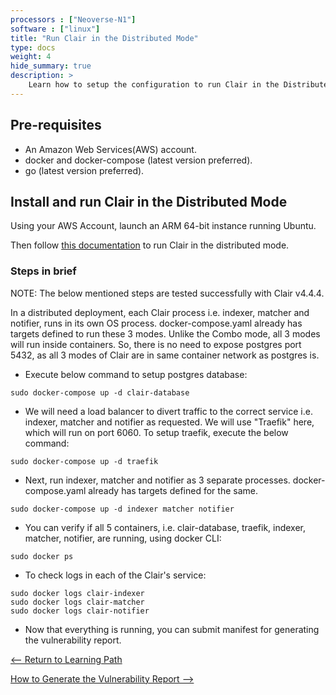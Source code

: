```yaml
---
processors : ["Neoverse-N1"]
software : ["linux"]
title: "Run Clair in the Distributed Mode"
type: docs
weight: 4
hide_summary: true
description: >
    Learn how to setup the configuration to run Clair in the Distributed Mode.
---
```


## Pre-requisites

* An Amazon Web Services(AWS) account.
* docker and docker-compose (latest version preferred).
* go (latest version preferred).

## Install and run Clair in the Distributed Mode

Using your AWS Account, launch an ARM 64-bit instance running Ubuntu.

Then follow [this documentation](https://quay.github.io/clair/howto/deployment.html#distributed-deployment) to run Clair in the distributed mode.

### Steps in brief

NOTE: The below mentioned steps are tested successfully with Clair v4.4.4.

In a distributed deployment, each Clair process i.e. indexer, matcher and notifier, runs in its own OS process. docker-compose.yaml already has targets defined to run these 3 modes. Unlike the Combo mode, all 3 modes will run inside containers. So, there is no need to expose postgres port 5432, as all 3 modes of Clair are in same container network as postgres is.

* Execute below command to setup postgres database:

```console
sudo docker-compose up -d clair-database
```

* We will need a load balancer to divert traffic to the correct service i.e. indexer, matcher and notifier as requested. We will use "Traefik" here, which will run on port 6060. To setup traefik, execute the below command:

```console
sudo docker-compose up -d traefik
```

* Next, run indexer, matcher and notifier as 3 separate processes. docker-compose.yaml already has targets defined for the same.

```console
sudo docker-compose up -d indexer matcher notifier
```

* You can verify if all 5 containers, i.e. clair-database, traefik, indexer, matcher, notifier, are running, using docker CLI:

```console
sudo docker ps
```

* To check logs in each of the Clair's service:

```console
sudo docker logs clair-indexer
sudo docker logs clair-matcher
sudo docker logs clair-notifier
```

* Now that everything is running, you can submit manifest for generating the vulnerability report.

[<-- Return to Learning Path](/content/en/cloud/clair/#sections)

[How to Generate the Vulnerability Report -->](/content/en/cloud/clair/vulnerability_report.md)
